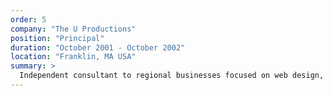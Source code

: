 ```yaml
---
order: 5
company: "The U Productions"
position: "Principal"
duration: "October 2001 - October 2002"
location: "Franklin, MA USA"
summary: >
  Independent consultant to regional businesses focused on web design, development and deployment. Implement workflow-based web applications and digital marketing initiatives.
---
```

